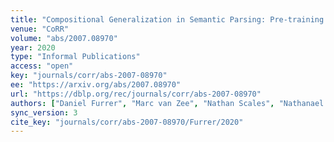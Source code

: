 ```yaml
---
title: "Compositional Generalization in Semantic Parsing: Pre-training vs. Specialized Architectures."
venue: "CoRR"
volume: "abs/2007.08970"
year: 2020
type: "Informal Publications"
access: "open"
key: "journals/corr/abs-2007-08970"
ee: "https://arxiv.org/abs/2007.08970"
url: "https://dblp.org/rec/journals/corr/abs-2007-08970"
authors: ["Daniel Furrer", "Marc van Zee", "Nathan Scales", "Nathanael Sch\u00e4rli"]
sync_version: 3
cite_key: "journals/corr/abs-2007-08970/Furrer/2020"
---
```

